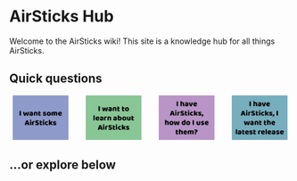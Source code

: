 # AirSticks Hub
Welcome to the AirSticks wiki! This site is a knowledge hub for all things AirSticks.

## Quick questions

<div style="display: grid; grid-template-columns: repeat(4, 1fr); gap: 20px; text-align: center;">

<div>
<a href="HowToGet.md">
<img src="images/want.png" alt="I want AirSticks" style="width: 100px; height: 80px;">
</a>
</div>

<div>
<a href="{{ '/learn/' | relative_url }}">
<img src="images/learn.png" alt="Learn about the AirSticks" style="width: 100px; height: 80px;">
</a>
</div>

<div>
<a href="HowToUse.md">
<img src="images/howto.png" alt="How to use" style="width: 100px; height: 80px;">
</a>
</div>

<div>
<a href="LatestReleases.md">
<img src="images/release.png" alt="Latest release" style="width: 100px; height: 80px;">
</a>
</div>

</div>

## ...or explore below
